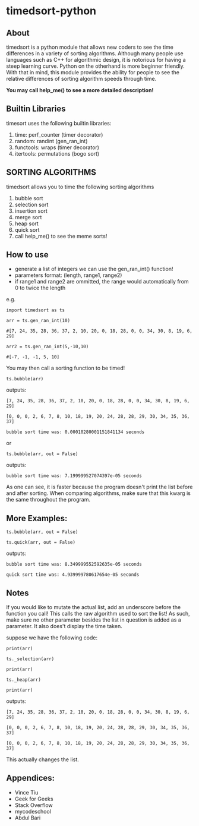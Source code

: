 # timedsort-python
## About
timedsort is a python module that allows new coders to see the time differences in a variety of sorting algorithms. Although many people use languages such as C++ for algorithmic design, it is notorious for having a steep learning curve. Python on the otherhand is more beginner friendly. With that in mind, this module provides the ability for people to see the relative differences of sorting algorithm speeds through time.

**You may call help_me() to see a more detailed description!**

## Builtin Libraries
timesort uses the following builtin libraries:
1. time: perf_counter (timer decorator)
2. random: randint (gen_ran_int)
3. functools: wraps (timer decorator)
4. itertools: permutations (bogo sort)

## SORTING ALGORITHMS
timedsort allows you to time the following sorting algorithms
1. bubble sort
2. selection sort
3. insertion sort
4. merge sort
5. heap sort
6. quick sort
7. call help_me() to see the meme sorts!

## How to use
- generate a list of integers we can use the gen_ran_int() function!
- parameters format: (length, range1, range2)
- if range1 and range2 are ommitted, the range would automatically from 0 to twice the length

e.g.

`import timedsort as ts`

`arr = ts.gen_ran_int(10)`

`#[7, 24, 35, 28, 36, 37, 2, 10, 20, 0, 18, 28, 0, 0, 34, 30, 8, 19, 6, 29]`

`arr2 = ts.gen_ran_int(5,-10,10)`

`#[-7, -1, -1, 5, 10]`

You may then call a sorting function to be timed!

`ts.bubble(arr)`

outputs:

`[7, 24, 35, 28, 36, 37, 2, 10, 20, 0, 18, 28, 0, 0, 34, 30, 8, 19, 6, 29]`

`[0, 0, 0, 2, 6, 7, 8, 10, 18, 19, 20, 24, 28, 28, 29, 30, 34, 35, 36, 37]`

`bubble sort time was: 0.00010280001151841134 seconds`

or

`ts.bubble(arr, out = False)`

outputs:

`bubble sort time was: 7.199999527074397e-05 seconds`

As one can see, it is faster because the program doesn't print the list before and after sorting. When comparing algorithms, make sure that this kwarg is the same throughout the program.

## More Examples:
`ts.bubble(arr, out = False)`

`ts.quick(arr, out = False)`

outputs:

`bubble sort time was: 8.349999552592635e-05 seconds`


`quick sort time was: 4.939999780617654e-05 seconds`

## Notes
If you would like to mutate the actual list, add an underscore before the function you call! This calls the raw algorithm used to sort the list! As such, make sure no other parameter besides the list in question is added as a parameter. It also does't display the time taken.

suppose we have the following code:

`print(arr)`

`ts._selection(arr)`

`print(arr)`

`ts._heap(arr)`

`print(arr)`

outputs:

`[7, 24, 35, 28, 36, 37, 2, 10, 20, 0, 18, 28, 0, 0, 34, 30, 8, 19, 6, 29]`

`[0, 0, 0, 2, 6, 7, 8, 10, 18, 19, 20, 24, 28, 28, 29, 30, 34, 35, 36, 37]`

`[0, 0, 0, 2, 6, 7, 8, 10, 18, 19, 20, 24, 28, 28, 29, 30, 34, 35, 36, 37]`

This actually changes the list.

## Appendices:

- Vince Tiu
- Geek for Geeks
- Stack Overflow
- mycodeschool
- Abdul Bari
